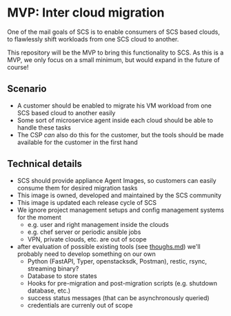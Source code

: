 # MVP: Inter cloud migration

One of the mail goals of SCS is to enable consumers of SCS based clouds, to flawlessly shift workloads from one SCS cloud to another.

This repository will be the MVP to bring this functionality to SCS.
As this is a MVP, we only focus on a small minimum, but would expand in the future of course!

## Scenario

- A customer should be enabled to migrate his VM workload from one SCS based cloud to another easily
- Some sort of microservice agent inside each cloud should be able to handle these tasks
- The CSP _can_ also do this for the customer, but the tools should be made available for the customer in the first hand

## Technical details

- SCS should provide appliance Agent Images, so customers can easily consume them for desired migration tasks
- This image is owned, developed and maintained by the SCS community
- This image is updated each release cycle of SCS
- We ignore project management setups and config management systems for the moment
  - e.g. user and right management inside the clouds
  - e.g. chef server or periodic ansible jobs
  - VPN, private clouds, etc. are out of scope
- after evaluation of possible existing tools (see [thoughs.md](thoughts.md)) we'll probably need to develop something on our own
  - Python (FastAPI, Typer, openstacksdk, Postman), restic, rsync, streaming binary?
  - Database to store states
  - Hooks for pre-migration and post-migration scripts (e.g. shutdown database, etc.)
  - success status messages (that can be asynchronously queried)
  - credentials are currenly out of scope
